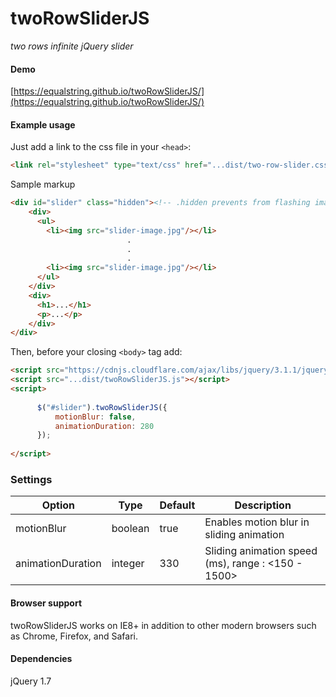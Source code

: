 twoRowSliderJS
=======

_two rows infinite jQuery slider_

#### Demo

[https://equalstring.github.io/twoRowSliderJS/](https://equalstring.github.io/twoRowSliderJS/)

#### Example usage

Just add a link to the css file in your `<head>`:

```html
<link rel="stylesheet" type="text/css" href="...dist/two-row-slider.css"/>
```

Sample markup

```html
<div id="slider" class="hidden"><!-- .hidden prevents from flashing images -->
    <div>
      <ul>
        <li><img src="slider-image.jpg"/></li> 
                          .
                          .
                          .
        <li><img src="slider-image.jpg"/></li>
      </ul>
    </div>
    <div>
      <h1>...</h1>
      <p>...</p> 
    </div>  
</div>    
```

Then, before your closing ```<body>``` tag add:

```html
<script src="https://cdnjs.cloudflare.com/ajax/libs/jquery/3.1.1/jquery.min.js"></script>
<script src="...dist/twoRowSliderJS.js"></script>
<script>
    
      $("#slider").twoRowSliderJS({
          motionBlur: false,
          animationDuration: 280
      });
  
</script>
```

### Settings

Option | Type | Default | Description
------ | ---- | ------- | -----------
motionBlur | boolean | true | Enables motion blur in sliding animation
animationDuration | integer | 330 | Sliding animation speed (ms), range : <150 - 1500>

#### Browser support

twoRowSliderJS works on IE8+ in addition to other modern browsers such as Chrome, Firefox, and Safari.

#### Dependencies

jQuery 1.7